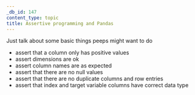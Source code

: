 ```yaml
---
_db_id: 147
content_type: topic
title: Assertive programming and Pandas
---
```


Just talk about some basic things peeps might want to do

- assert that a column only has positive values
- assert dimensions are ok
- assert column names are as expected
- assert that there are no null values
- assert that there are no duplicate columns and row entries
- assert that index and target variable columns have correct data type